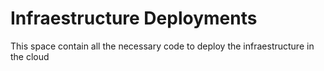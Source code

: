 # Infraestructure Deployments

This space contain all the necessary code to deploy the infraestructure in the cloud
